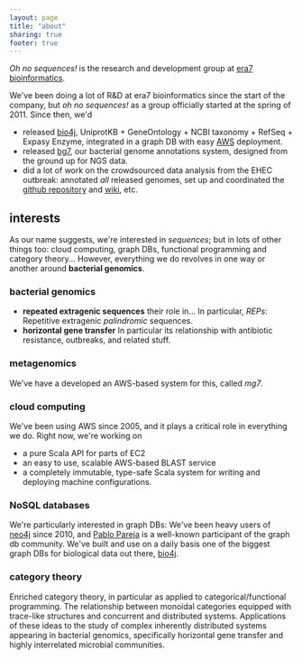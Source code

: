 ```yaml
---
layout: page
title: "about"
sharing: true
footer: true
---
```


_Oh no sequences!_ is the research and development group at [era7 bioinformatics](http://era7bioinformatics.com). 

We've been doing a lot of R&D at era7 bioinformatics since the start of the company, but _oh no sequences!_ as a group officially started at the spring of 2011. Since then, we'd 

- released [bio4j](http://bio4j.com), UniprotKB + GeneOntology + NCBI taxonomy + RefSeq + Expasy Enzyme, integrated in a graph DB with easy [AWS](http://aws.amazon.com) deployment.
- released [bg7](http://bg7.ohnosequences.com), our bacterial genome annotations system, designed from the ground up for NGS data.
- did a lot of work on the crowdsourced data analysis from the EHEC outbreak: annotated _all_ released genomes, set up and coordinated the [github repository](http://github.com/ehec-outbreak-crowdsourced/BGI-data-analysis) and [wiki](http://github.com/ehec-outbreak-crowdsourced/BGI-data-analysis/wiki), etc.

## interests

As our name suggests, we're interested in _sequences_; but in lots of other things too: cloud computing, graph DBs, functional programming and category theory... However, everything we do revolves in one way or another around **bacterial genomics**. 

### bacterial genomics

- **repeated extragenic sequences** their role in... In particular, _REPs_: Repetitive extragenic _palindromic_ sequences.
- **horizontal gene transfer** In particular its relationship with antibiotic resistance, outbreaks, and related stuff.

### metagenomics

We've have a developed an AWS-based system for this, called _mg7_.

### cloud computing

We've been using AWS since 2005, and it plays a critical role in everything we do. Right now, we're working on 

- a pure Scala API for parts of EC2
- an easy to use, scalable AWS-based BLAST service
- a completely immutable, type-safe Scala system for writing and deploying machine configurations.

### NoSQL databases

We're particularly interested in graph DBs: We've been heavy users of [neo4j](http://neo4j.com) since 2010, and [Pablo Pareja](ppareja) is a well-known participant of the graph db community. We've built and use on a daily basis one of the biggest graph DBs for biological data out there, [bio4j](http://bio4j.com).

### category theory

Enriched category theory, in particular as applied to categorical/functional programming. The relationship between monoidal categories equipped with trace-like structures and concurrent and distributed systems. Applications of these ideas to the study of complex inherently distributed systems appearing in bacterial genomics, specifically horizontal gene transfer and highly interrelated microbial communities.









